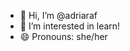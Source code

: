 - 👋 Hi, I’m @adriaraf
- 👀 I’m interested in learn!
- 😄 Pronouns: she/her

<!---
adriaraf/adriaraf is a ✨ special ✨ repository because its `README.md` (this file) appears on your GitHub profile.
You can click the Preview link to take a look at your changes.
--->
